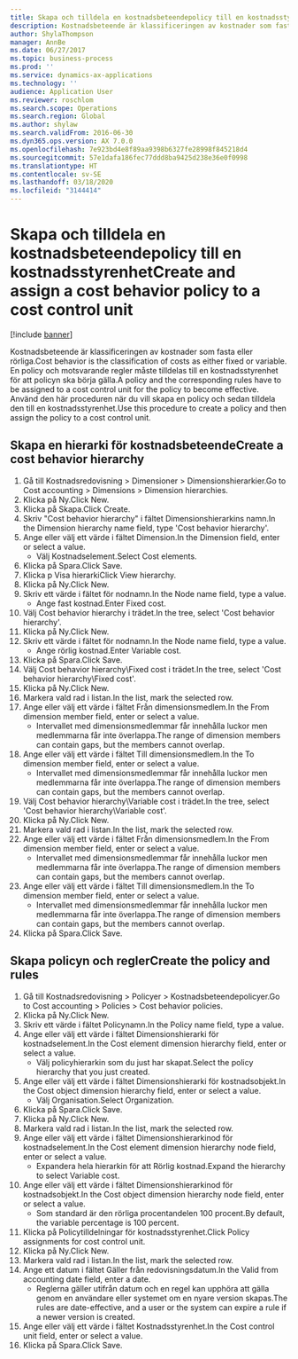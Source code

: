 ```yaml
---
title: Skapa och tilldela en kostnadsbeteendepolicy till en kostnadsstyrenhet
description: Kostnadsbeteende är klassificeringen av kostnader som fasta eller rörliga.
author: ShylaThompson
manager: AnnBe
ms.date: 06/27/2017
ms.topic: business-process
ms.prod: ''
ms.service: dynamics-ax-applications
ms.technology: ''
audience: Application User
ms.reviewer: roschlom
ms.search.scope: Operations
ms.search.region: Global
ms.author: shylaw
ms.search.validFrom: 2016-06-30
ms.dyn365.ops.version: AX 7.0.0
ms.openlocfilehash: 7e923bd4e8f89aa9398b6327fe28998f845218d4
ms.sourcegitcommit: 57e1dafa186fec77ddd8ba9425d238e36e0f0998
ms.translationtype: HT
ms.contentlocale: sv-SE
ms.lasthandoff: 03/18/2020
ms.locfileid: "3144414"
---
```

# <a name="create-and-assign-a-cost-behavior-policy-to-a-cost-control-unit"></a><span data-ttu-id="729a7-103">Skapa och tilldela en kostnadsbeteendepolicy till en kostnadsstyrenhet</span><span class="sxs-lookup"><span data-stu-id="729a7-103">Create and assign a cost behavior policy to a cost control unit</span></span>

[!include [banner](../../includes/banner.md)]

<span data-ttu-id="729a7-104">Kostnadsbeteende är klassificeringen av kostnader som fasta eller rörliga.</span><span class="sxs-lookup"><span data-stu-id="729a7-104">Cost behavior is the classification of costs as either fixed or variable.</span></span> <span data-ttu-id="729a7-105">En policy och motsvarande regler måste tilldelas till en kostnadsstyrenhet för att policyn ska börja gälla.</span><span class="sxs-lookup"><span data-stu-id="729a7-105">A policy and the corresponding rules have to be assigned to a cost control unit for the policy to become effective.</span></span> <span data-ttu-id="729a7-106">Använd den här proceduren när du vill skapa en policy och sedan tilldela den till en kostnadsstyrenhet.</span><span class="sxs-lookup"><span data-stu-id="729a7-106">Use this procedure to create a policy and then assign the policy to a cost control unit.</span></span>


## <a name="create-a-cost-behavior-hierarchy"></a><span data-ttu-id="729a7-107">Skapa en hierarki för kostnadsbeteende</span><span class="sxs-lookup"><span data-stu-id="729a7-107">Create a cost behavior hierarchy</span></span>
1. <span data-ttu-id="729a7-108">Gå till Kostnadsredovisning > Dimensioner > Dimensionshierarkier.</span><span class="sxs-lookup"><span data-stu-id="729a7-108">Go to Cost accounting > Dimensions > Dimension hierarchies.</span></span>
2. <span data-ttu-id="729a7-109">Klicka på Ny.</span><span class="sxs-lookup"><span data-stu-id="729a7-109">Click New.</span></span>
3. <span data-ttu-id="729a7-110">Klicka på Skapa.</span><span class="sxs-lookup"><span data-stu-id="729a7-110">Click Create.</span></span>
4. <span data-ttu-id="729a7-111">Skriv "Cost behavior hierarchy" i fältet Dimensionshierarkins namn.</span><span class="sxs-lookup"><span data-stu-id="729a7-111">In the Dimension hierarchy name field, type 'Cost behavior hierarchy'.</span></span>
5. <span data-ttu-id="729a7-112">Ange eller välj ett värde i fältet Dimension.</span><span class="sxs-lookup"><span data-stu-id="729a7-112">In the Dimension field, enter or select a value.</span></span>
    * <span data-ttu-id="729a7-113">Välj Kostnadselement.</span><span class="sxs-lookup"><span data-stu-id="729a7-113">Select Cost elements.</span></span>  
6. <span data-ttu-id="729a7-114">Klicka på Spara.</span><span class="sxs-lookup"><span data-stu-id="729a7-114">Click Save.</span></span>
7. <span data-ttu-id="729a7-115">Klicka p Visa hierarki</span><span class="sxs-lookup"><span data-stu-id="729a7-115">Click View hierarchy.</span></span>
8. <span data-ttu-id="729a7-116">Klicka på Ny.</span><span class="sxs-lookup"><span data-stu-id="729a7-116">Click New.</span></span>
9. <span data-ttu-id="729a7-117">Skriv ett värde i fältet för nodnamn.</span><span class="sxs-lookup"><span data-stu-id="729a7-117">In the Node name field, type a value.</span></span>
    * <span data-ttu-id="729a7-118">Ange fast kostnad.</span><span class="sxs-lookup"><span data-stu-id="729a7-118">Enter Fixed cost.</span></span>  
10. <span data-ttu-id="729a7-119">Välj Cost behavior hierarchy i trädet.</span><span class="sxs-lookup"><span data-stu-id="729a7-119">In the tree, select 'Cost behavior hierarchy'.</span></span>
11. <span data-ttu-id="729a7-120">Klicka på Ny.</span><span class="sxs-lookup"><span data-stu-id="729a7-120">Click New.</span></span>
12. <span data-ttu-id="729a7-121">Skriv ett värde i fältet för nodnamn.</span><span class="sxs-lookup"><span data-stu-id="729a7-121">In the Node name field, type a value.</span></span>
    * <span data-ttu-id="729a7-122">Ange rörlig kostnad.</span><span class="sxs-lookup"><span data-stu-id="729a7-122">Enter Variable cost.</span></span>  
13. <span data-ttu-id="729a7-123">Klicka på Spara.</span><span class="sxs-lookup"><span data-stu-id="729a7-123">Click Save.</span></span>
14. <span data-ttu-id="729a7-124">Välj Cost behavior hierarchy\Fixed cost i trädet.</span><span class="sxs-lookup"><span data-stu-id="729a7-124">In the tree, select 'Cost behavior hierarchy\Fixed cost'.</span></span>
15. <span data-ttu-id="729a7-125">Klicka på Ny.</span><span class="sxs-lookup"><span data-stu-id="729a7-125">Click New.</span></span>
16. <span data-ttu-id="729a7-126">Markera vald rad i listan.</span><span class="sxs-lookup"><span data-stu-id="729a7-126">In the list, mark the selected row.</span></span>
17. <span data-ttu-id="729a7-127">Ange eller välj ett värde i fältet Från dimensionsmedlem.</span><span class="sxs-lookup"><span data-stu-id="729a7-127">In the From dimension member field, enter or select a value.</span></span>
    * <span data-ttu-id="729a7-128">Intervallet med dimensionsmedlemmar får innehålla luckor men medlemmarna får inte överlappa.</span><span class="sxs-lookup"><span data-stu-id="729a7-128">The range of dimension members can contain gaps, but the members cannot overlap.</span></span>  
18. <span data-ttu-id="729a7-129">Ange eller välj ett värde i fältet Till dimensionsmedlem.</span><span class="sxs-lookup"><span data-stu-id="729a7-129">In the To dimension member field, enter or select a value.</span></span>
    * <span data-ttu-id="729a7-130">Intervallet med dimensionsmedlemmar får innehålla luckor men medlemmarna får inte överlappa.</span><span class="sxs-lookup"><span data-stu-id="729a7-130">The range of dimension members can contain gaps, but the members cannot overlap.</span></span>  
19. <span data-ttu-id="729a7-131">Välj Cost behavior hierarchy\Variable cost i trädet.</span><span class="sxs-lookup"><span data-stu-id="729a7-131">In the tree, select 'Cost behavior hierarchy\Variable cost'.</span></span>
20. <span data-ttu-id="729a7-132">Klicka på Ny.</span><span class="sxs-lookup"><span data-stu-id="729a7-132">Click New.</span></span>
21. <span data-ttu-id="729a7-133">Markera vald rad i listan.</span><span class="sxs-lookup"><span data-stu-id="729a7-133">In the list, mark the selected row.</span></span>
22. <span data-ttu-id="729a7-134">Ange eller välj ett värde i fältet Från dimensionsmedlem.</span><span class="sxs-lookup"><span data-stu-id="729a7-134">In the From dimension member field, enter or select a value.</span></span>
    * <span data-ttu-id="729a7-135">Intervallet med dimensionsmedlemmar får innehålla luckor men medlemmarna får inte överlappa.</span><span class="sxs-lookup"><span data-stu-id="729a7-135">The range of dimension members can contain gaps, but the members cannot overlap.</span></span>  
23. <span data-ttu-id="729a7-136">Ange eller välj ett värde i fältet Till dimensionsmedlem.</span><span class="sxs-lookup"><span data-stu-id="729a7-136">In the To dimension member field, enter or select a value.</span></span>
    * <span data-ttu-id="729a7-137">Intervallet med dimensionsmedlemmar får innehålla luckor men medlemmarna får inte överlappa.</span><span class="sxs-lookup"><span data-stu-id="729a7-137">The range of dimension members can contain gaps, but the members cannot overlap.</span></span>  
24. <span data-ttu-id="729a7-138">Klicka på Spara.</span><span class="sxs-lookup"><span data-stu-id="729a7-138">Click Save.</span></span>

## <a name="create-the-policy-and-rules"></a><span data-ttu-id="729a7-139">Skapa policyn och regler</span><span class="sxs-lookup"><span data-stu-id="729a7-139">Create the policy and rules</span></span>
1. <span data-ttu-id="729a7-140">Gå till Kostnadsredovisning > Policyer > Kostnadsbeteendepolicyer.</span><span class="sxs-lookup"><span data-stu-id="729a7-140">Go to Cost accounting > Policies > Cost behavior policies.</span></span>
2. <span data-ttu-id="729a7-141">Klicka på Ny.</span><span class="sxs-lookup"><span data-stu-id="729a7-141">Click New.</span></span>
3. <span data-ttu-id="729a7-142">Skriv ett värde i fältet Policynamn.</span><span class="sxs-lookup"><span data-stu-id="729a7-142">In the Policy name field, type a value.</span></span>
4. <span data-ttu-id="729a7-143">Ange eller välj ett värde i fältet Dimensionshierarki för kostnadselement.</span><span class="sxs-lookup"><span data-stu-id="729a7-143">In the Cost element dimension hierarchy field, enter or select a value.</span></span>
    * <span data-ttu-id="729a7-144">Välj policyhierarkin som du just har skapat.</span><span class="sxs-lookup"><span data-stu-id="729a7-144">Select the policy hierarchy that you just created.</span></span>  
5. <span data-ttu-id="729a7-145">Ange eller välj ett värde i fältet Dimensionshierarki för kostnadsobjekt.</span><span class="sxs-lookup"><span data-stu-id="729a7-145">In the Cost object dimension hierarchy field, enter or select a value.</span></span>
    * <span data-ttu-id="729a7-146">Välj Organisation.</span><span class="sxs-lookup"><span data-stu-id="729a7-146">Select Organization.</span></span>  
6. <span data-ttu-id="729a7-147">Klicka på Spara.</span><span class="sxs-lookup"><span data-stu-id="729a7-147">Click Save.</span></span>
7. <span data-ttu-id="729a7-148">Klicka på Ny.</span><span class="sxs-lookup"><span data-stu-id="729a7-148">Click New.</span></span>
8. <span data-ttu-id="729a7-149">Markera vald rad i listan.</span><span class="sxs-lookup"><span data-stu-id="729a7-149">In the list, mark the selected row.</span></span>
9. <span data-ttu-id="729a7-150">Ange eller välj ett värde i fältet Dimensionshierarkinod för kostnadselement.</span><span class="sxs-lookup"><span data-stu-id="729a7-150">In the Cost element dimension hierarchy node field, enter or select a value.</span></span>
    * <span data-ttu-id="729a7-151">Expandera hela hierarkin för att Rörlig kostnad.</span><span class="sxs-lookup"><span data-stu-id="729a7-151">Expand the hierarchy to select Variable cost.</span></span>  
10. <span data-ttu-id="729a7-152">Ange eller välj ett värde i fältet Dimensionshierarkinod för kostnadsobjekt.</span><span class="sxs-lookup"><span data-stu-id="729a7-152">In the Cost object dimension hierarchy node field, enter or select a value.</span></span>
    * <span data-ttu-id="729a7-153">Som standard är den rörliga procentandelen 100 procent.</span><span class="sxs-lookup"><span data-stu-id="729a7-153">By default, the variable percentage is 100 percent.</span></span>  
11. <span data-ttu-id="729a7-154">Klicka på Policytilldelningar för kostnadsstyrenhet.</span><span class="sxs-lookup"><span data-stu-id="729a7-154">Click Policy assignments for cost control unit.</span></span>
12. <span data-ttu-id="729a7-155">Klicka på Ny.</span><span class="sxs-lookup"><span data-stu-id="729a7-155">Click New.</span></span>
13. <span data-ttu-id="729a7-156">Markera vald rad i listan.</span><span class="sxs-lookup"><span data-stu-id="729a7-156">In the list, mark the selected row.</span></span>
14. <span data-ttu-id="729a7-157">Ange ett datum i fältet Gäller från redovisningsdatum.</span><span class="sxs-lookup"><span data-stu-id="729a7-157">In the Valid from accounting date field, enter a date.</span></span>
    * <span data-ttu-id="729a7-158">Reglerna gäller utifrån datum och en regel kan upphöra att gälla genom en användare eller systemet om en nyare version skapas.</span><span class="sxs-lookup"><span data-stu-id="729a7-158">The rules are date-effective, and a user or the system can expire a rule if a newer version is created.</span></span>  
15. <span data-ttu-id="729a7-159">Ange eller välj ett värde i fältet Kostnadsstyrenhet.</span><span class="sxs-lookup"><span data-stu-id="729a7-159">In the Cost control unit field, enter or select a value.</span></span>
16. <span data-ttu-id="729a7-160">Klicka på Spara.</span><span class="sxs-lookup"><span data-stu-id="729a7-160">Click Save.</span></span>

